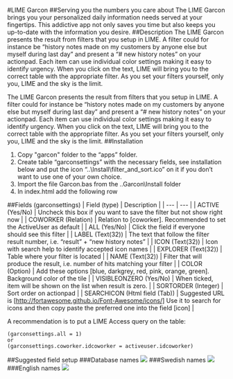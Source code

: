 #LIME Garcon
##Serving you the numbers you care about
The LIME Garcon brings you your personalized daily information needs served at your fingertips. This addictive app not only saves you time but also keeps you up-to-date with the information you desire. 
##Description
The LIME Garcon presents the result from filters that you setup in LIME. A filter could for instance be “history notes made on my customers by anyone else but myself during last day” and present a “# new history notes” on your actionpad. 
Each item can use individual color settings making it easy to identify urgency.
When you click on the text, LIME will bring you to the correct table with the appropriate filter.
As you set your filters yourself, only you, LIME and the sky is the limit.

The LIME Garcon presents the result from filters that you setup in LIME. A filter could for instance be “history notes made on my customers by anyone else but myself during last day” and present a “# new history notes” on your actionpad. 
Each item can use individual color settings making it easy to identify urgency.
When you click on the text, LIME will bring you to the correct table with the appropriate filter.
As you set your filters yourself, only you, LIME and the sky is the limit.
##Installation
1. Copy "garcon" folder to the “apps” folder.
2. Create table “garconsettings” with the necessary fields, see installation below and put the icon “..\Install\filter_and_sort.ico” on it if you don’t want to use one of your own choice.
3. Import the file Garcon.bas from the ..Garcon\Install folder
4. In index.html add the following row <div data-app="{app:'garcon'}"></div>

##Fields (garconsettings)
|   Field (type)   |  Description   |
| --- | --- |
|  ACTIVE (Yes/No)   |   Uncheck this box if you want to save the filter but not show right now   |
|  COWORKER (Relation)  |  Relation to [coworker]. Recommended to set the ActiveUser as default | 
|   ALL (Yes/No)  |   Click the field if everyone should see this filter   |
|   LABEL (Text(32))   |   The text that follow the filter result number, i.e. “result” + “new history notes”  |
|   ICON (Text(32))	   |   Icon with search help to identify accepted icon names   |
|   EXPLORER (Text(32))   |   Table where your filter is located   |
|   NAME (Text(32))  |   Filter that will produce the result, i.e. number of hits matching your filter   |
|   COLOR (Option)   |   Add these options [blue, darkgrey, red, pink, orange, green]. Background color of the tile   |
|   VISIBLEONZERO (Yes/No)   |   When ticked, item will be shown on the list when result is zero.   |
|   SORTORDER (Integer)  |   Sort order on actionpad  |
|   SEARCHICON (Html field (Tab))   |   Suggested URL is [http://fortawesome.github.io/Font-Awesome/icons/] Use it to search for icons and then copy paste the preferred one into the field [icon]   |

A recommendation is to put a LIME Access query on the table:
``` vba 
(garconsettings.all = 1) 
or 
(garconsettings.coworker.idcoworker = activeuser.idcoworker) 
```

##Suggested field setup
###Database names
<img src="https://github.com/Lundalogik/LimeBootstrapAppStore/blob/master/garcon/Docs/databasenames.png">
###Swedish names
<img src="https://github.com/Lundalogik/LimeBootstrapAppStore/blob/master/garcon/Docs/swedishnames.png">
###English names
<img src="https://github.com/Lundalogik/LimeBootstrapAppStore/blob/master/garcon/Docs/englishnames.png">
